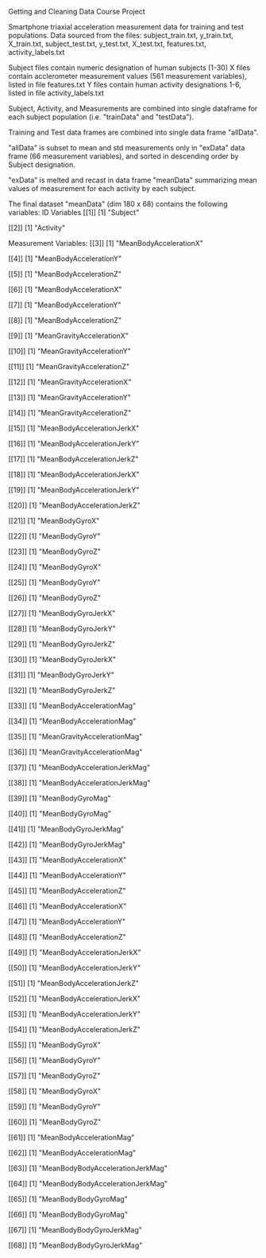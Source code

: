 Getting and Cleaning Data Course Project

Smartphone triaxial acceleration measurement data for training and test populations.
Data sourced from the files:
subject_train.txt,
y_train.txt,
X_train.txt,
subject_test.txt,
y_test.txt,
X_test.txt,
features.txt,
activity_labels.txt

Subject files contain numeric designation of human subjects (1-30)
X files contain acclerometer measurement values (561 measurement variables), listed in file features.txt
Y files contain human activity designations 1-6, listed in file activity_labels.txt

Subject, Activity, and Measurements are combined into single dataframe for each subject population (i.e. "trainData" and "testData").

Training and Test data frames are combined into single data frame "allData".

"allData" is subset to mean and std measurements only in "exData" data frame (66 measurement variables), and sorted in descending order by Subject designation.

"exData" is melted and recast in data frame "meanData" summarizing mean values of measurement for each activity by each subject.

The final dataset "meanData" (dim 180 x 68) contains the following variables:
ID Variables
[[1]]
[1] "Subject"

[[2]]
[1] "Activity"

Measurement Variables:
[[3]]
[1] "MeanBodyAccelerationX"

[[4]]
[1] "MeanBodyAccelerationY"

[[5]]
[1] "MeanBodyAccelerationZ"

[[6]]
[1] "MeanBodyAccelerationX"

[[7]]
[1] "MeanBodyAccelerationY"

[[8]]
[1] "MeanBodyAccelerationZ"

[[9]]
[1] "MeanGravityAccelerationX"

[[10]]
[1] "MeanGravityAccelerationY"

[[11]]
[1] "MeanGravityAccelerationZ"

[[12]]
[1] "MeanGravityAccelerationX"

[[13]]
[1] "MeanGravityAccelerationY"

[[14]]
[1] "MeanGravityAccelerationZ"

[[15]]
[1] "MeanBodyAccelerationJerkX"

[[16]]
[1] "MeanBodyAccelerationJerkY"

[[17]]
[1] "MeanBodyAccelerationJerkZ"

[[18]]
[1] "MeanBodyAccelerationJerkX"

[[19]]
[1] "MeanBodyAccelerationJerkY"

[[20]]
[1] "MeanBodyAccelerationJerkZ"

[[21]]
[1] "MeanBodyGyroX"

[[22]]
[1] "MeanBodyGyroY"

[[23]]
[1] "MeanBodyGyroZ"

[[24]]
[1] "MeanBodyGyroX"

[[25]]
[1] "MeanBodyGyroY"

[[26]]
[1] "MeanBodyGyroZ"

[[27]]
[1] "MeanBodyGyroJerkX"

[[28]]
[1] "MeanBodyGyroJerkY"

[[29]]
[1] "MeanBodyGyroJerkZ"

[[30]]
[1] "MeanBodyGyroJerkX"

[[31]]
[1] "MeanBodyGyroJerkY"

[[32]]
[1] "MeanBodyGyroJerkZ"

[[33]]
[1] "MeanBodyAccelerationMag"

[[34]]
[1] "MeanBodyAccelerationMag"

[[35]]
[1] "MeanGravityAccelerationMag"

[[36]]
[1] "MeanGravityAccelerationMag"

[[37]]
[1] "MeanBodyAccelerationJerkMag"

[[38]]
[1] "MeanBodyAccelerationJerkMag"

[[39]]
[1] "MeanBodyGyroMag"

[[40]]
[1] "MeanBodyGyroMag"

[[41]]
[1] "MeanBodyGyroJerkMag"

[[42]]
[1] "MeanBodyGyroJerkMag"

[[43]]
[1] "MeanBodyAccelerationX"

[[44]]
[1] "MeanBodyAccelerationY"

[[45]]
[1] "MeanBodyAccelerationZ"

[[46]]
[1] "MeanBodyAccelerationX"

[[47]]
[1] "MeanBodyAccelerationY"

[[48]]
[1] "MeanBodyAccelerationZ"

[[49]]
[1] "MeanBodyAccelerationJerkX"

[[50]]
[1] "MeanBodyAccelerationJerkY"

[[51]]
[1] "MeanBodyAccelerationJerkZ"

[[52]]
[1] "MeanBodyAccelerationJerkX"

[[53]]
[1] "MeanBodyAccelerationJerkY"

[[54]]
[1] "MeanBodyAccelerationJerkZ"

[[55]]
[1] "MeanBodyGyroX"

[[56]]
[1] "MeanBodyGyroY"

[[57]]
[1] "MeanBodyGyroZ"

[[58]]
[1] "MeanBodyGyroX"

[[59]]
[1] "MeanBodyGyroY"

[[60]]
[1] "MeanBodyGyroZ"

[[61]]
[1] "MeanBodyAccelerationMag"

[[62]]
[1] "MeanBodyAccelerationMag"

[[63]]
[1] "MeanBodyBodyAccelerationJerkMag"

[[64]]
[1] "MeanBodyBodyAccelerationJerkMag"

[[65]]
[1] "MeanBodyBodyGyroMag"

[[66]]
[1] "MeanBodyBodyGyroMag"

[[67]]
[1] "MeanBodyBodyGyroJerkMag"

[[68]]
[1] "MeanBodyBodyGyroJerkMag"

